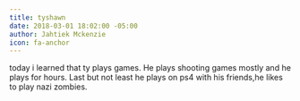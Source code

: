 ```yaml
---
title: tyshawn
date: 2018-03-01 18:02:00 -05:00
author: Jahtiek Mckenzie
icon: fa-anchor
---
```


today i learned that ty plays games. He plays shooting games mostly and he plays for hours. Last but not least he plays on ps4 with his friends,he likes to play nazi zombies.